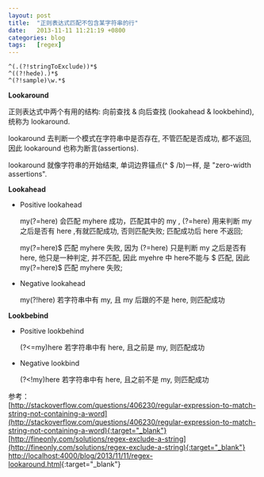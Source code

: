 ```yaml
---
layout: post
title:  "正则表达式匹配不包含某字符串的行"
date:   2013-11-11 11:21:19 +0800
categories: blog
tags:   [regex]
---
```

    ^(.(?!stringToExclude))*$
    ^((?!hede).)*$
    ^(?!sample)\w.*$


**Lookaround**

正则表达式中两个有用的结构: 向前查找 & 向后查找 (lookahead & lookbehind), 统称为 lookaround.

lookaround 去判断一个模式在字符串中是否存在, 不管匹配是否成功, 都不返回, 因此 lookaround 也称为断言(assertions).

lookaround 就像字符串的开始结束, 单词边界锚点(^ $ /b)一样, 是 "zero-width assertions".


**Lookahead**

- Positive lookahead
    
    my(?=here) 会匹配 myhere 成功，匹配其中的 my , (?=here) 用来判断 my 之后是否有 here ,有就匹配成功, 否则匹配失败; 匹配成功后 here 不返回;
    
    my(?=here)$ 匹配 myhere 失败, 因为 (?=here) 只是判断 my 之后是否有 here, 他只是一种判定, 并不匹配, 因此 myehre 中 here不能与 $ 匹配, 因此 my(?=here)$ 匹配 myhere 失败;

- Negative lookahead

    my(?!here) 若字符串中有 my, 且 my 后跟的不是 here, 则匹配成功

**Lookbebind**

- Positive lookbehind

    (?<=my)here 若字符串中有 here, 且之前是 my, 则匹配成功

- Negative lookbind

    (?<\!my)here 若字符串中有 here, 且之前不是 my, 则匹配成功


参考：      
[http://stackoverflow.com/questions/406230/regular-expression-to-match-string-not-containing-a-word](http://stackoverflow.com/questions/406230/regular-expression-to-match-string-not-containing-a-word){:target="_blank"}          
[http://fineonly.com/solutions/regex-exclude-a-string](http://fineonly.com/solutions/regex-exclude-a-string){:target="_blank"}          
[http://localhost:4000/blog/2013/11/11/regex-lookaround.html](http://localhost:4000/blog/2013/11/11/regex-lookaround.html){:target="_blank"}